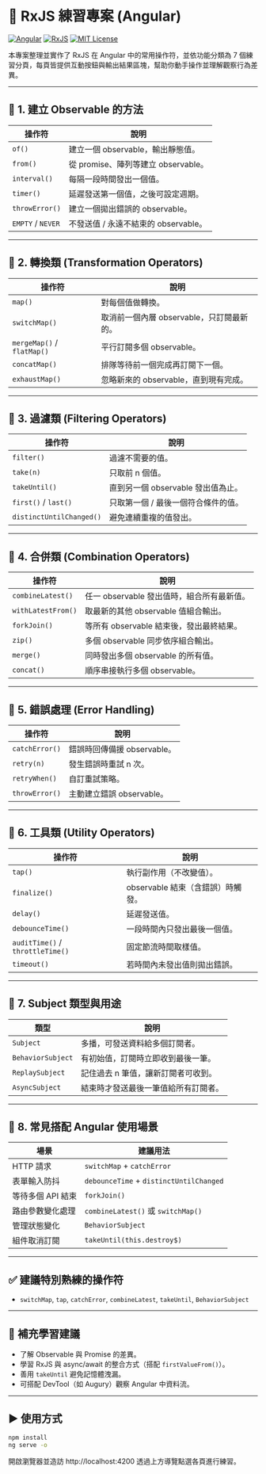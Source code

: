# 📘 RxJS 練習專案 (Angular)

[![Angular](https://img.shields.io/badge/Angular-15+-dd0031?logo=angular&logoColor=white)](https://angular.io/)
[![RxJS](https://img.shields.io/badge/RxJS-7+-B7178C?logo=reactivex&logoColor=white)](https://rxjs.dev/)
[![MIT License](https://img.shields.io/badge/License-MIT-green.svg)](LICENSE)


本專案整理並實作了 RxJS 在 Angular 中的常用操作符，並依功能分類為 7 個練習分頁，每頁皆提供互動按鈕與輸出結果區塊，幫助你動手操作並理解觀察行為差異。

---

## 🔹 1. 建立 Observable 的方法
| 操作符 | 說明 |
|--------|------|
| `of()` | 建立一個 observable，輸出靜態值。 |
| `from()` | 從 promise、陣列等建立 observable。 |
| `interval()` | 每隔一段時間發出一個值。 |
| `timer()` | 延遲發送第一個值，之後可設定週期。 |
| `throwError()` | 建立一個拋出錯誤的 observable。 |
| `EMPTY` / `NEVER` | 不發送值 / 永遠不結束的 observable。 |

---

## 🔹 2. 轉換類 (Transformation Operators)
| 操作符 | 說明 |
|--------|------|
| `map()` | 對每個值做轉換。 |
| `switchMap()` | 取消前一個內層 observable，只訂閱最新的。 |
| `mergeMap()` / `flatMap()` | 平行訂閱多個 observable。 |
| `concatMap()` | 排隊等待前一個完成再訂閱下一個。 |
| `exhaustMap()` | 忽略新來的 observable，直到現有完成。 |

---

## 🔹 3. 過濾類 (Filtering Operators)
| 操作符 | 說明 |
|--------|------|
| `filter()` | 過濾不需要的值。 |
| `take(n)` | 只取前 n 個值。 |
| `takeUntil()` | 直到另一個 observable 發出值為止。 |
| `first()` / `last()` | 只取第一個 / 最後一個符合條件的值。 |
| `distinctUntilChanged()` | 避免連續重複的值發出。 |

---

## 🔹 4. 合併類 (Combination Operators)
| 操作符 | 說明 |
|--------|------|
| `combineLatest()` | 任一 observable 發出值時，組合所有最新值。 |
| `withLatestFrom()` | 取最新的其他 observable 值組合輸出。 |
| `forkJoin()` | 等所有 observable 結束後，發出最終結果。 |
| `zip()` | 多個 observable 同步依序組合輸出。 |
| `merge()` | 同時發出多個 observable 的所有值。 |
| `concat()` | 順序串接執行多個 observable。 |

---

## 🔹 5. 錯誤處理 (Error Handling)
| 操作符 | 說明 |
|--------|------|
| `catchError()` | 錯誤時回傳備援 observable。 |
| `retry(n)` | 發生錯誤時重試 n 次。 |
| `retryWhen()` | 自訂重試策略。 |
| `throwError()` | 主動建立錯誤 observable。 |

---

## 🔹 6. 工具類 (Utility Operators)
| 操作符 | 說明 |
|--------|------|
| `tap()` | 執行副作用（不改變值）。 |
| `finalize()` | observable 結束（含錯誤）時觸發。 |
| `delay()` | 延遲發送值。 |
| `debounceTime()` | 一段時間內只發出最後一個值。 |
| `auditTime()` / `throttleTime()` | 固定節流時間取樣值。 |
| `timeout()` | 若時間內未發出值則拋出錯誤。 |

---

## 🔹 7. Subject 類型與用途
| 類型 | 說明 |
|------|------|
| `Subject` | 多播，可發送資料給多個訂閱者。 |
| `BehaviorSubject` | 有初始值，訂閱時立即收到最後一筆。 |
| `ReplaySubject` | 記住過去 n 筆值，讓新訂閱者可收到。 |
| `AsyncSubject` | 結束時才發送最後一筆值給所有訂閱者。 |

---

## 🔹 8. 常見搭配 Angular 使用場景
| 場景 | 建議用法 |
|------|----------|
| HTTP 請求 | `switchMap` + `catchError` |
| 表單輸入防抖 | `debounceTime` + `distinctUntilChanged` |
| 等待多個 API 結束 | `forkJoin()` |
| 路由參數變化處理 | `combineLatest()` 或 `switchMap()` |
| 管理狀態變化 | `BehaviorSubject` |
| 組件取消訂閱 | `takeUntil(this.destroy$)` |

---

## ✅ 建議特別熟練的操作符
- `switchMap`, `tap`, `catchError`, `combineLatest`, `takeUntil`, `BehaviorSubject`

---

## 📎 補充學習建議
- 了解 Observable 與 Promise 的差異。
- 學習 RxJS 與 async/await 的整合方式（搭配 `firstValueFrom()`）。
- 善用 `takeUntil` 避免記憶體洩漏。
- 可搭配 DevTool（如 Augury）觀察 Angular 中資料流。

---

## ▶️ 使用方式

```bash
npm install
ng serve -o
```
開啟瀏覽器並造訪 http://localhost:4200
透過上方導覽點選各頁進行練習。
